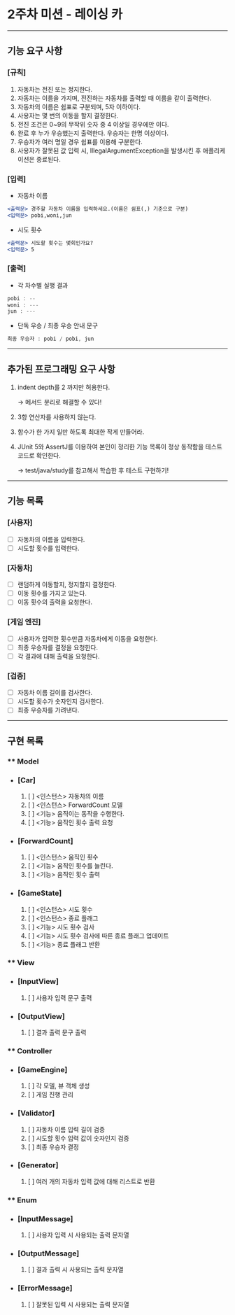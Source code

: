 
# 2주차 미션 - 레이싱 카

- - -

## 기능 요구 사항

### <strong>[규칙]</strong>
1. 자동차는 전진 또는 정지한다.
2. 자동차는 이름을 가지며, 전진하는 자동차를 출력할 때 이름을 같이 출력한다.
3. 자동차의 이름은 쉼표로 구분되며, 5자 이하이다.
4. 사용자는 몇 번의 이동을 할지 결정한다.
5. 전진 조건은 0~9의 무작위 숫자 중 4 이상일 경우에만 이다.
6. 완료 후 누가 우승했는지 출력한다. 우승자는 한명 이상이다.
7. 우승자가 여러 명일 경우 쉼표를 이용해 구분한다.
8. 사용자가 잘못된 값 입력 시, IllegalArgumentException을 발생시킨 후 애플리케이션은 종료된다.

### <strong>[입력]</strong>

- 자동차 이름

```jsx
<출력문> 경주할 자동차 이름을 입력하세요.(이름은 쉼표(,) 기준으로 구분)
<입력문> pobi,woni,jun
```

- 시도 횟수

```jsx
<출력문> 시도할 횟수는 몇회인가요?
<입력문> 5
```

### <strong>[출력]</strong>

- 각 차수별 실행 결과

```jsx
pobi : --
woni : ---
jun : ---
```

- 단독 우승 / 최종 우승 안내 문구

```jsx
최종 우승자 : pobi / pobi, jun
```

- - -

## 추가된 프로그래밍 요구 사항

1. indent depth를 2 까지만 허용한다.

    → 메서드 분리로 해결할 수 있다!
    
2. 3항 연산자를 사용하지 않는다.
3. 함수가 한 가지 일만 하도록 최대한 작게 만들어라.
4. JUnit 5와 AssertJ를 이용하여 본인이 정리한 기능 목록이 정상 동작함을 테스트 코드로 확인한다.
    
    → test/java/study를 참고해서 학습한 후 테스트 구현하기!

- - -

## 기능 목록

### <strong>[사용자]</strong>

- [  ] 자동차의 이름을 입력한다.
- [  ] 시도할 횟수를 입력한다.

### <strong>[자동차]</strong>

- [  ] 랜덤하게 이동할지, 정지할지 결정한다.
- [  ] 이동 횟수를 가지고 있는다.
- [  ] 이동 횟수의 출력을 요청한다.

### <strong>[게임 엔진]</strong>

- [  ] 사용자가 입력한 횟수만큼 자동차에게 이동을 요청한다.
- [  ] 최종 우승자를 결정을 요청한다.
- [  ] 각 결과에 대해 출력을 요청한다.

### <strong>[검증]</strong>

- [  ] 자동차 이름 길이를 검사한다.
- [  ] 시도할 횟수가 숫자인지 검사한다.
- [  ] 최종 우승자를 가려낸다.

- - -

## 구현 목록

### ** Model

- ### <strong>[Car]</strong>
  1. [  ] <인스턴스> 자동차의 이름
  2. [  ] <인스턴스> ForwardCount 모델
  3. [  ] <기능> 움직이는 동작을 수행한다.
  4. [  ] <기능> 움직인 횟수 출력 요청

- ### <strong>[ForwardCount]</strong>
  1. [  ] <인스턴스> 움직인 횟수
  2. [  ] <기능> 움직인 횟수를 늘린다.
  3. [  ] <기능> 움직인 횟수 출력

- ### <strong>[GameState]</strong>
  1. [  ] <인스턴스> 시도 횟수
  2. [  ] <인스턴스> 종료 플래그
  3. [  ] <기능> 시도 횟수 검사
  4. [  ] <기능> 시도 횟수 검사에 따른 종료 플래그 업데이트
  5. [  ] <기능> 종료 플래그 반환

### ** View

- ### <strong>[InputView]</strong>
  1. [  ] 사용자 입력 문구 출력

- ### <strong>[OutputView]</strong>
  1. [  ] 결과 출력 문구 출력

### ** Controller

- ### <strong>[GameEngine]</strong>
  1. [  ] 각 모델, 뷰 객체 생성
  2. [  ] 게임 진행 관리

- ### <strong>[Validator]</strong>
  1. [  ] 자동차 이름 입력 길이 검증
  2. [  ] 시도할 횟수 입력 값이 숫자인지 검증
  3. [  ] 최종 우승자 결정

- ### <strong>[Generator]</strong>
  1. [  ] 여러 개의 자동차 입력 값에 대해 리스트로 반환

### ** Enum

- ### <strong>[InputMessage]</strong>
  1. [  ] 사용자 입력 시 사용되는 출력 문자열

- ### <strong>[OutputMessage]</strong>
  1. [  ] 결과 출력 시 사용되는 출력 문자열

- ### <strong>[ErrorMessage]</strong>
  1. [  ] 잘못된 입력 시 사용되는 출력 문자열